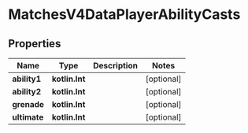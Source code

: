 
# MatchesV4DataPlayerAbilityCasts

## Properties
| Name | Type | Description | Notes |
| ------------ | ------------- | ------------- | ------------- |
| **ability1** | **kotlin.Int** |  |  [optional] |
| **ability2** | **kotlin.Int** |  |  [optional] |
| **grenade** | **kotlin.Int** |  |  [optional] |
| **ultimate** | **kotlin.Int** |  |  [optional] |



